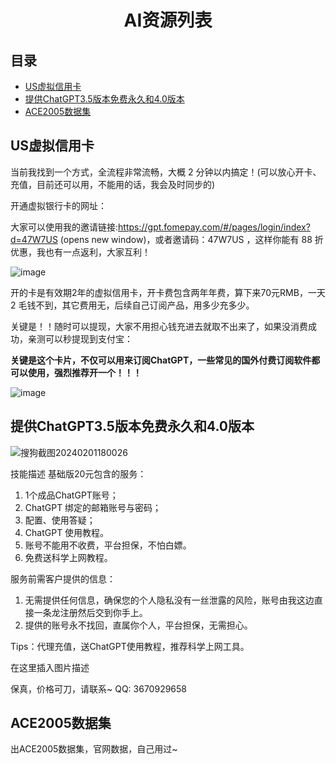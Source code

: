 <h1 align="center">AI资源列表 </h1>

## 目录

- [US虚拟信用卡](#US虚拟信用卡)
- [提供ChatGPT3.5版本免费永久和4.0版本](#提供ChatGPT3.5版本免费永久和4.0版本)
- [ACE2005数据集](#ACE2005数据集)
## US虚拟信用卡
当前我找到一个方式，全流程非常流畅，大概 2 分钟以内搞定！(可以放心开卡、充值，目前还可以用，不能用的话，我会及时同步的)

开通虚拟银行卡的网址：

大家可以使用我的邀请链接:https://gpt.fomepay.com/#/pages/login/index?d=47W7US (opens new window)，或者邀请码：47W7US ，这样你能有 88 折优惠，我也有一点返利，大家互利！

![image](https://github.com/CarrieLea/AI_Resource/assets/72744840/c65532dc-096f-45ed-8e12-92ea846c0b8b)

开的卡是有效期2年的虚拟信用卡，开卡费包含两年年费，算下来70元RMB，一天2 毛钱不到，其它费用无，后续自己订阅产品，用多少充多少。

关键是！！随时可以提现，大家不用担心钱充进去就取不出来了，如果没消费成功，亲测可以秒提现到支付宝：

**关键是这个卡片，不仅可以用来订阅ChatGPT，一些常见的国外付费订阅软件都可以使用，强烈推荐开一个！！！**

![image](https://github.com/CarrieLea/AI_Resource/assets/72744840/f9012c60-6183-4c9d-8a61-528ea3620251)


## 提供ChatGPT3.5版本免费永久和4.0版本

![搜狗截图20240201180026](https://github.com/CarrieLea/AI_Resource/assets/72744840/ffdd4d54-162b-4e6f-a4a8-c36918218214)

技能描述
基础版20元包含的服务：
1. 1个成品ChatGPT账号；
2. ChatGPT 绑定的邮箱账号与密码；
3. 配置、使用答疑；
4. ChatGPT 使用教程。
5. 账号不能用不收费，平台担保，不怕白嫖。
6. 免费送科学上网教程。

服务前需客户提供的信息：
1. 无需提供任何信息，确保您的个人隐私没有一丝泄露的风险，账号由我这边直接一条龙注册然后交到你手上。
2. 提供的账号永不找回，直属你个人，平台担保，无需担心。

Tips：代理充值，送ChatGPT使用教程，推荐科学上网工具。

在这里插入图片描述

保真，价格可刀，请联系~ QQ: 3670929658

## ACE2005数据集
出ACE2005数据集，官网数据，自己用过~
